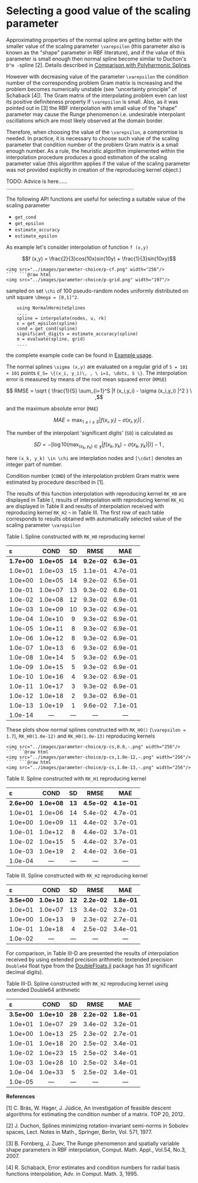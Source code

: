 # Selecting a good value of the scaling parameter
 
Approximating properties of the normal spline are getting better with the smaller value of the scaling parameter ``\varepsilon`` (this parameter also is known as the "shape" parameter in RBF literature), and if the value of this parameter is small enough then normal spline become similar to Duchon's ``D^m -``spline [2]. Details described in
[Comparison with Polyharmonic Splines](https://igorkohan.github.io/NormalHermiteSplines.jl/stable/Relation-to-Polyharmonic-Splines/).

However with decreasing value of the parameter ``\varepsilon`` the condition number of the corresponding problem Gram matrix is increasing and the problem becomes numerically unstable (see "uncertainty principle" of Schaback [4]). The Gram matrix of the interpolating problem even can lost its positive definiteness property if ``\varepsilon`` is small. Also, as it was pointed out in [3] the RBF interpolation with small value of the "shape" parameter may cause the Runge phenomenon i.e. undesirable interpolant oscillations which are most likely observed at the domain border. 

Therefore, when choosing the value of the ``\varepsilon``, a compromise is needed. In practice, it is necessary to choose such value of the scaling parameter that condition number of the problem Gram matrix is a small enough number. As a rule, the heuristic algorithm implemented within the interpolation procedure produces a good estimation of the scaling parameter value (this algorithm applies if the value of the scaling parameter was not provided explicitly in creation of the reproducing kernel object.)

TODO: Advice is here......
......................................................................................

The following API functions are useful for selecting a suitable value of the scaling parameter

- ```get_cond```
- ```get_epsilon```
- ```estimate_accuracy```
- ```estimate_epsilon```  

As example let's consider interpolation of function ``f (x,y)``

```math
f (x,y) = \frac{2}{3}cos(10x)sin(10y) + \frac{1}{3}sin(10xy)
```
```@raw html
<img src="../images/parameter-choice/p-cf.png" width="256"/>
```  ```@raw html
<img src="../images/parameter-choice/p-grid.png" width="197"/>
```
sampled on set ``\chi`` of 100 pseudo-random nodes uniformly distributed on unit square ``\Omega = [0,1]^2``.

```
    using NormalHermiteSplines
    ....
    spline = interpolate(nodes, u, rk)
    ε = get_epsilon(spline)
    cond = get_cond(spline)
    significant_digits = estimate_accuracy(spline)
    σ = evaluate(spline, grid)
    ....
```
the complete example code can be found in [Example usage](https://igorkohan.github.io/NormalHermiteSplines.jl/stable/Usage/#D-interpolation-case-2/).

The normal splines ``\sigma (x,y)`` are evaluated on a regular grid of ``S = 101 × 101`` points ``E_S= \{(x_i, y_i)\, , \ i=1, \dots, S \}``. The interpolation error is measured by means of the root mean squared error (``RMSE``)

```math
  RMSE = \sqrt { \frac{1}{S} \sum_{i=1}^S |f (x_i,y_i) - \sigma (x_i,y_i) |^2 } \ ,
```
and the maximum absolute error (``MAE``)
```math
  MAE = \max_{1 \le i \le S} |f (x_i,y_i) - \sigma (x_i,y_i) | \ .
```
The number of the interpolant 'significant digits' (``SD``) is calculated as
```math
SD = -[\log10(\max_{(x_k, y_k) \in \chi} |f (x_k,y_k) - \sigma (x_k,y_k) |)] - 1 \ ,
```
here ``(x_k, y_k) \in \chi`` are interplation nodes and ``[\cdot]`` denotes an integer part of number.

Condition number (``COND``) of the interpolation problem Gram matrix were estimated by procedure described in [1].

The results of this function interpolation with reproducing kernel ```RK_H0``` are displayed in Table I, results of interpolation with reproducing kernel ```RK_H1``` are displayed in Table II and results of interpolation received with reproducing kernel ```RK_H2``` – in Table III. The first row of each table corresponds to results obtained with automatically selected value of the scaling parameter ``\varepsilon``

Table I. Spline constructed with ```RK_H0``` reproducing kernel

|     ε      |    COND    |      SD      |     RMSE     |     MAE     |
|:---------- |:----------:|:------------:|:------------:|:-----------:|
|**1.7e+00** | **1.0e+05**|      **14**  |  **9.2e-02** |  **6.3e-01**|
|  1.0e+01   |  1.0e+03   |      15      |   1.1e-01    |   4.7e-01   |
|  1.0e+00   |  1.0e+05   |      14      |   9.2e-02    |   6.5e-01   |
|  1.0e-01   |  1.0e+07   |      13      |   9.3e-02    |   6.8e-01   |
|  1.0e-02   |  1.0e+08   |      12      |   9.3e-02    |   6.9e-01   |
|  1.0e-03   |  1.0e+09   |      10      |   9.3e-02    |   6.9e-01   |
|  1.0e-04   |  1.0e+10   |       9      |   9.3e-02    |   6.9e-01   |
|  1.0e-05   |  1.0e+11   |       8      |   9.3e-02    |   6.9e-01   |
|  1.0e-06   |  1.0e+12   |       8      |   9.3e-02    |   6.9e-01   |
|  1.0e-07   |  1.0e+13   |       6      |   9.3e-02    |   6.9e-01   |
|  1.0e-08   |  1.0e+14   |       5      |   9.3e-02    |   6.9e-01   |
|  1.0e-09   |  1.0e+15   |       5      |   9.3e-02    |   6.9e-01   |
|  1.0e-10   |  1.0e+16   |       4      |   9.3e-02    |   6.9e-01   |
|  1.0e-11   |  1.0e+17   |       3      |   9.3e-02    |   6.9e-01   |
|  1.0e-12   |  1.0e+18   |       2      |   9.3e-02    |   6.9e-01   |
|  1.0e-13   |  1.0e+19   |       1      |   9.6e-02    |   7.1e-01   |
|  1.0e-14   |  —         |       —      |   —          |   —         |

These plots show normal splines constructed with ```RK_H0()``` (``\varepsilon = 1.7``),
```RK_H0(1.0e-12)``` and ```RK_H0(1.0e-13)``` reproducing kernels
```@raw html
<img src="../images/parameter-choice/p-cs,0.0,-.png" width="256"/>
``` ```@raw html
<img src="../images/parameter-choice/p-cs,1.0e-12,-.png" width="256"/>
```  ```@raw html
<img src="../images/parameter-choice/p-cs,1.0e-13,-.png" width="256"/>
```


Table II. Spline constructed with ```RK_H1``` reproducing kernel

|     ε      |    COND    |      SD      |     RMSE     |     MAE     |
|:---------- |:----------:|:------------:|:------------:|:-----------:|
|**2.6e+00** | **1.0e+08**|      **13**  |  **4.5e-02** |  **4.1e-01**|
|  1.0e+01   |  1.0e+06   |      14      |   5.4e-02    |   4.7e-01   |
|  1.0e+00   |  1.0e+09   |      11      |   4.4e-02    |   3.7e-01   |
|  1.0e-01   |  1.0e+12   |       8      |   4.4e-02    |   3.7e-01   |
|  1.0e-02   |  1.0e+15   |       5      |   4.4e-02    |   3.7e-01   |
|  1.0e-03   |  1.0e+19   |       2      |   4.4e-02    |   3.6e-01   |
|  1.0e-04   |  —         |       —      |   —          |   —         |


Table III. Spline constructed with ```RK_H2``` reproducing kernel

|     ε      |    COND    |      SD      |     RMSE     |     MAE     |
|:---------- |:----------:|:------------:|:------------:|:-----------:|
|**3.5e+00** | **1.0e+10**|      **12**  |  **2.2e-02** |  **1.8e-01**|
|  1.0e+01   |  1.0e+07   |      13      |   3.4e-02    |   3.2e-01   |
|  1.0e+00   |  1.0e+13   |       9      |   2.3e-02    |   2.7e-01   |
|  1.0e-01   |  1.0e+18   |       4      |   2.5e-02    |   3.4e-01   |
|  1.0e-02   |  —         |       —      |   —          |   —         |


For comparison, in Table III-D are presented the results of interpolation received by using extended precision arithmetic (extended precision ``Double64`` float type from the [DoubleFloats.jl](https://github.com/JuliaMath/DoubleFloats.jl) package has 31 significant decimal digits).

Table III-D. Spline constructed with ```RK_H2``` reproducing kernel using extended Double64 arithmetic

|     ε      |    COND    |      SD      |     RMSE     |     MAE     |
|:---------- |:----------:|:------------:|:------------:|:-----------:|
|**3.5e+00** | **1.0e+10**|      **28**  |  **2.2e-02** |  **1.8e-01**|
|  1.0e+01   |  1.0e+07   |      29      |   3.4e-02    |   3.2e-01   |
|  1.0e+00   |  1.0e+13   |      25      |   2.3e-02    |   2.7e-01   |
|  1.0e-01   |  1.0e+18   |      20      |   2.5e-02    |   3.4e-01   |
|  1.0e-02   |  1.0e+23   |      15      |   2.5e-02    |   3.4e-01   |
|  1.0e-03   |  1.0e+28   |      10      |   2.5e-02    |   3.4e-01   |
|  1.0e-04   |  1.0e+33   |       5      |   2.5e-02    |   3.4e-01   |
|  1.0e-05   |  —         |       —      |   —          |   —         |


**References**

[1] C. Brás, W. Hager, J. Júdice, An investigation of feasible descent algorithms for estimating the condition number of a matrix. TOP 20, 2012.

[2] J. Duchon, Splines minimizing rotation-invariant semi-norms in Sobolev spaces, Lect. Notes in Math., Springer, Berlin, Vol. 571, 1977.

[3] B. Fornberg, J. Zuev, The Runge phenomenon and spatially variable shape parameters in RBF interpolation,
Comput. Math. Appl., Vol.54, No.3, 2007.

[4] R. Schaback, Error estimates and condition numbers for radial basis functions interpolation, Adv. in Comput. Math. 3, 1995.